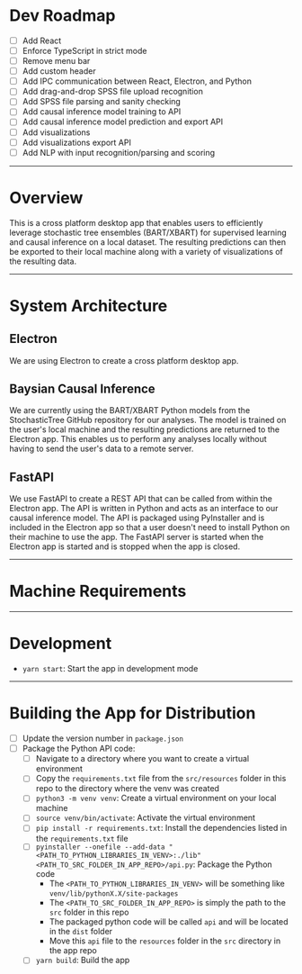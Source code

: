 
# Dev Roadmap

- [ ] Add React
- [ ] Enforce TypeScript in strict mode
- [ ] Remove menu bar
- [ ] Add custom header
- [ ] Add IPC communication between React, Electron, and Python
- [ ] Add drag-and-drop SPSS file upload recognition
- [ ] Add SPSS file parsing and sanity checking
- [ ] Add causal inference model training to API
- [ ] Add causal inference model prediction and export API
- [ ] Add visualizations
- [ ] Add visualizations export API
- [ ] Add NLP with input recognition/parsing and scoring

---

# Overview
This is a cross platform desktop app that enables users to efficiently leverage stochastic tree ensembles (BART/XBART) for supervised learning and causal inference on a local dataset. The resulting predictions can then be exported to their local machine along with a variety of visualizations of the resulting data.

---

# System Architecture

## Electron
We are using Electron to create a cross platform desktop app.

## Baysian Causal Inference
We are currently using the BART/XBART Python models from the StochasticTree GitHub repository for our analyses. The model is trained on the user's local machine and the resulting predictions are returned to the Electron app. This enables us to perform any analyses locally without having to send the user's data to a remote server.

## FastAPI
We use FastAPI to create a REST API that can be called from within the Electron app. The API is written in Python and acts as an interface to our causal inference model. The API is packaged using PyInstaller and is included in the Electron app so that a user doesn't need to install Python on their machine to use the app. The FastAPI server is started when the Electron app is started and is stopped when the app is closed.

---

# Machine Requirements

---

# Development
- `yarn start`: Start the app in development mode

---

# Building the App for Distribution
- [ ] Update the version number in `package.json`
- [ ] Package the Python API code:
  - [ ] Navigate to a directory where you want to create a virtual environment
  - [ ] Copy the `requirements.txt` file from the `src/resources` folder in this repo to the directory where the venv was created
  - [ ] `python3 -m venv venv`: Create a virtual environment on your local machine
  - [ ] `source venv/bin/activate`: Activate the virtual environment
  - [ ] `pip install -r requirements.txt`: Install the dependencies listed in the `requirements.txt` file
  - [ ] `pyinstaller --onefile --add-data "<PATH_TO_PYTHON_LIBRARIES_IN_VENV>:./lib" <PATH_TO_SRC_FOLDER_IN_APP_REPO>/api.py`: Package the Python code
    - The `<PATH_TO_PYTHON_LIBRARIES_IN_VENV>` will be something like `venv/lib/pythonX.X/site-packages`
    - The `<PATH_TO_SRC_FOLDER_IN_APP_REPO>` is simply the path to the `src` folder in this repo
    - The packaged python code will be called `api` and will be located in the `dist` folder
    - Move this `api` file to the `resources` folder in the `src` directory in the app repo
  - [ ] `yarn build`: Build the app